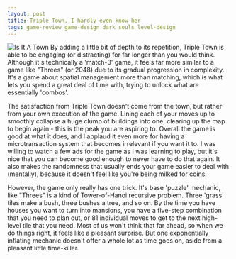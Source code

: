 ```yaml
---
layout: post
title: Triple Town, I hardly even know her
tags: game-review game-design dark souls level-design
---
```


<img src="{{ site.baseurl }}/images/tripletown.png" title="Is It A Town" class="img-thumbnail"></img>
By adding a little bit of depth to its repetition, Triple Town is able to be engaging (or distracting) for far longer than you would think.  Although it's technically a 'match-3' game, it feels far more similar to a game like "Threes" (or 2048) due to its gradual progression in complexity.  It's a game about spatial management more than matching, which is what lets you spend a great deal of time with, trying to unlock what are essentially 'combos'.

The satisfaction from Triple Town doesn't come from the town, but rather from your own execution of the game.  Lining each of your moves up to smoothly collapse a huge clump of buildings into one, clearing up the map to begin again - this is the peak you are aspiring to.  Overall the game is good at what it does, and I applaud it even more for having a microtransaction system that becomes irrelevant if you want it to.  I was willing to watch a few ads for the game as I was learning to play, but it's nice that you can become good enough to never have to do that again.  It also makes the randomness that usually ends your game easier to deal with (mentally), because it doesn't feel like you're being milked for coins.

However, the game only really has one trick.  It's base 'puzzle' mechanic, like "Threes" is a kind of Tower-of-Hanoi recursive problem.  Three 'grass' tiles make a bush, three bushes a tree, and so on.  By the time you have houses you want to turn into mansions, you have a five-step combination that you need to plan out, or 81 individual moves to get to the next high-level tile that you need.  Most of us won't think that far ahead, so when we do things right, it feels like a pleasant surprise.  But one exponentially inflating mechanic doesn't offer a whole lot as time goes on, aside from a pleasant little time-killer.
